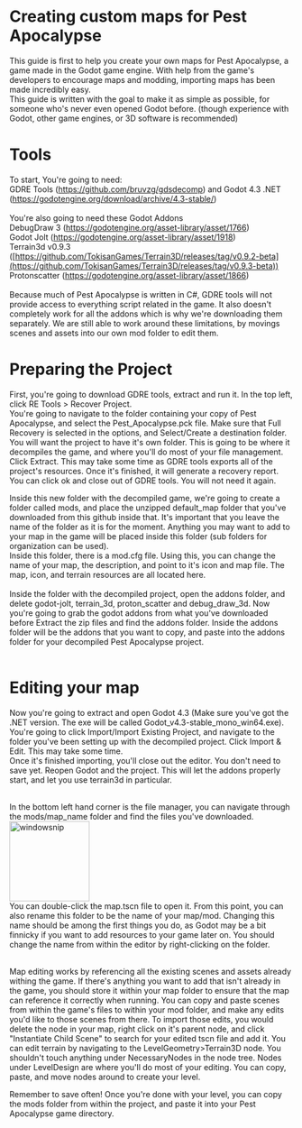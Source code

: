 # Creating custom maps for Pest Apocalypse
This guide is first to help you create your own maps for Pest Apocalypse, a game made in the Godot game engine. 
With help from the game's developers to encourage maps and modding, importing maps has been made incredibly easy.<br />
This guide is written with the goal to make it as simple as possible, for someone who's never even opened Godot before. (though experience with Godot, other game engines, or 3D software is recommended)

# Tools
To start, You're going to need:<br />
GDRE Tools (https://github.com/bruvzg/gdsdecomp) and Godot 4.3 .NET (https://godotengine.org/download/archive/4.3-stable/)<br /><br />
You're also going to need these Godot Addons<br />
DebugDraw 3 (https://godotengine.org/asset-library/asset/1766)<br />
Godot Jolt (https://godotengine.org/asset-library/asset/1918)<br />
Terrain3d v0.9.3 ([https://github.com/TokisanGames/Terrain3D/releases/tag/v0.9.2-beta](https://github.com/TokisanGames/Terrain3D/releases/tag/v0.9.3-beta))<br />
Protonscatter (https://godotengine.org/asset-library/asset/1866)<br />
<br />
Because much of Pest Apocalypse is written in C#, GDRE tools will not provide access to everything script related in the game. It also doesn't completely work for all the addons which is why we're downloading them separately. We are still able to work around these limitations, by movings scenes and assets into our own mod folder to edit them.<br />

# Preparing the Project
First, you're going to download GDRE tools, extract and run it. In the top left, click RE Tools > Recover Project.<br />
You're going to navigate to the folder containing your copy of Pest Apocalypse, and select the Pest_Apocalypse.pck file. Make sure that Full Recovery is selected in the options, and Select/Create a destination folder. You will want the project to have it's own folder. This is going to be where it decompiles the game, and where you'll do most of your file management. Click Extract. This may take some time as GDRE tools exports all of the project's resources. Once it's finished, it will generate a recovery report. You can click ok and close out of GDRE tools. You will not need it again.<br />

Inside this new folder with the decompiled game, we're going to create a folder called mods, and place the unzipped default_map folder that you've downloaded from this github inside that. It's important that you leave the name of the folder as it is for the moment. Anything you may want to add to your map in the game will be placed inside this folder (sub folders for organization can be used). <br />
Inside this folder, there is a mod.cfg file. Using this, you can change the name of your map, the description, and point to it's icon and map file. The map, icon, and terrain resources are all located here.<br /><br />
Inside the folder with the decompiled project, open the addons folder, and delete godot-jolt, terrain_3d, proton_scatter and debug_draw_3d. Now you're going to grab the godot addons from what you've downloaded before
Extract the zip files and find the addons folder. Inside the addons folder will be the addons that you want to copy, and paste into the addons folder for your decompiled Pest Apocalypse project.<br /><br />

# Editing your map
Now you're going to extract and open Godot 4.3 (Make sure you've got the .NET version. The exe will be called Godot_v4.3-stable_mono_win64.exe).<br />
You're going to click Import/Import Existing Project, and navigate to the folder you've been setting up with the decompiled project. Click Import & Edit. This may take some time.<br />
Once it's finished importing, you'll close out the editor. You don't need to save yet. Reopen Godot and the project. This will let the addons properly start, and let you use terrain3d in particular.<br /><br />

In the bottom left hand corner is the file manager, you can navigate through the mods/map_name folder and find the files you've downloaded.<br />
<img width="142" alt="windowsnip" src="https://github.com/user-attachments/assets/f465d1bb-a05d-48e3-9935-cb296f5d0f2c"><br />
You can double-click the map.tscn file to open it. From this point, you can also rename this folder to be the name of your map/mod. Changing this name should be among the first things you do, as Godot may be a bit finnicky if you want to add resources to your game later on. You should change the name from within the editor by right-clicking on the folder.<br /><br />

Map editing works by referencing all the existing scenes and assets already withing the game. If there's anything you want to add that isn't already in the game, you should store it within your map folder to ensure that the map can reference it correctly when running. You can copy and paste scenes from within the game's files to within your mod folder, and make any edits you'd like to those scenes from there. To import those edits, you would delete the node in your map, right click on it's parent node, and click "Instantiate Child Scene" to search for your edited tscn file and add it. 
You can edit terrain by navigating to the LevelGeometry>Terrain3D node.
You shouldn't touch anything under NecessaryNodes in the node tree. Nodes under LevelDesign are where you'll do most of your editing. You can copy, paste, and move nodes around to create your level. 

Remember to save often! Once you're done with your level, you can copy the mods folder from within the project, and paste it into your Pest Apocalypse game directory. 
